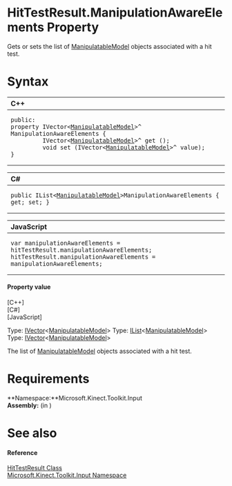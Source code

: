 HitTestResult.ManipulationAwareElements Property  
================================================  

Gets or sets the list of [ManipulatableModel](../../ManipulatableModel_Class.md) objects associated with a hit test. <span id="syntaxSection"></span>

Syntax  
======  

<table>
<colgroup>
<col width="100%" />
</colgroup>
<thead>
<tr class="header">
<th align="left">C++</th>
</tr>
</thead>
<tbody>
<tr class="odd">
<td align="left"><pre><code>public:  
property IVector&lt;<a href="../../ManipulatableModel_Class.md">ManipulatableModel</a>&gt;^ ManipulationAwareElements {  
         IVector&lt;<a href="../../ManipulatableModel_Class.md">ManipulatableModel</a>&gt;^ get ();  
         void set (IVector&lt;<a href="../../ManipulatableModel_Class.md">ManipulatableModel</a>&gt;^ value);  
}</code></pre></td>
</tr>
</tbody>
</table>

<table>
<colgroup>
<col width="100%" />
</colgroup>
<thead>
<tr class="header">
<th align="left">C#</th>
</tr>
</thead>
<tbody>
<tr class="odd">
<td align="left"><pre><code>public IList&lt;<a href="../../ManipulatableModel_Class.md">ManipulatableModel</a>&gt;ManipulationAwareElements { get; set; }</code></pre></td>
</tr>
</tbody>
</table>

<table>
<colgroup>
<col width="100%" />
</colgroup>
<thead>
<tr class="header">
<th align="left">JavaScript</th>
</tr>
</thead>
<tbody>
<tr class="odd">
<td align="left"><pre><code>var manipulationAwareElements = hitTestResult.manipulationAwareElements;  
hitTestResult.manipulationAwareElements = manipulationAwareElements;</code></pre></td>
</tr>
</tbody>
</table>

<span id="ID4EW"></span>
#### Property value  

[C++]   
 [C\#]   
 [JavaScript]   

Type: [IVector](http://msdn.microsoft.com/en-us/library/br206631.aspx)\<[ManipulatableModel](../../ManipulatableModel_Class.md)\>
Type: [IList](http://msdn.microsoft.com/en-us/library/5y536ey6.aspx)\<[ManipulatableModel](../../ManipulatableModel_Class.md)\>
Type: [IVector](http://msdn.microsoft.com/en-us/library/br206631.aspx)\<[ManipulatableModel](../../ManipulatableModel_Class.md)\>

The list of [ManipulatableModel](../../ManipulatableModel_Class.md) objects associated with a hit test.  

<span id="requirements"></span>

Requirements  
============  

**Namespace:**Microsoft.Kinect.Toolkit.Input  
**Assembly:** (in )  

<span id="ID4EIB"></span>

See also  
========  

<span id="ID4EKB"></span>
#### Reference  

[HitTestResult Class](../../HitTestResult_Class.md)  
 [Microsoft.Kinect.Toolkit.Input Namespace](../../../Kinect.Toolkit.Input.md)  



<!--Please do not edit the data in the comment block below.-->
<!--
TOCTitle : ManipulationAwareElements Property
RLTitle : HitTestResult.ManipulationAwareElements Property
KeywordK : ManipulationAwareElements property
KeywordK : HitTestResult.ManipulationAwareElements property
KeywordF : Microsoft.Kinect.Toolkit.Input.HitTestResult.ManipulationAwareElements
KeywordF : HitTestResult.ManipulationAwareElements
KeywordF : ManipulationAwareElements
KeywordF : Microsoft.Kinect.Toolkit.Input.HitTestResult.ManipulationAwareElements
KeywordA : P:Microsoft.Kinect.Toolkit.Input.HitTestResult.ManipulationAwareElements
AssetID : P:Microsoft.Kinect.Toolkit.Input.HitTestResult.ManipulationAwareElements
Locale : en-us
CommunityContent : 1
APIType : Managed
APILocation : 
APIName : Microsoft.Kinect.Toolkit.Input.HitTestResult.ManipulationAwareElements
TargetOS : Windows
TopicType : kbSyntax
DevLang : VB
DevLang : CSharp
DevLang : JavaScript
DevLang : C++
DocSet : K4Wv2
ProjType : K4Wv2Proj
Technology : Kinect for Windows
Product : Kinect for Windows SDK v2
productversion : 20
-->
